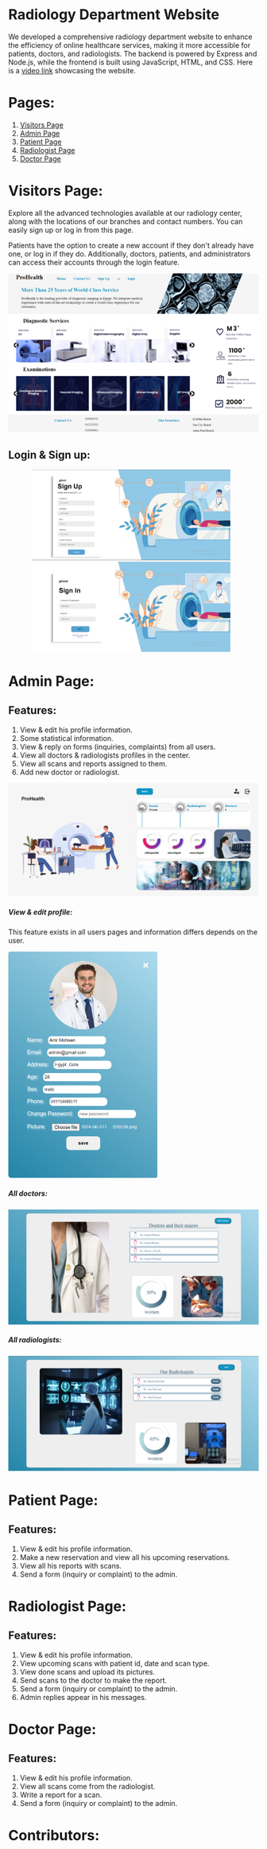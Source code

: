 # Radiology Department Website
<p>We developed a comprehensive radiology department website to enhance the efficiency of online healthcare services, making it more accessible for patients, doctors, and radiologists. The backend is powered by Express and Node.js, while the frontend is built using JavaScript, HTML, and CSS. Here is a <a href="www.google.com">video link</a> showcasing the website.</p>

# Pages:
<ol>
    <li><a href="#visitors-page">Visitors Page</a></li>
    <li><a href="#admin-page">Admin Page</a></li>
    <li><a href="#patient-page">Patient Page</a></li>
    <li><a href="#radiologist-page">Radiologist Page</a></li>
    <li><a href="#doctor-page">Doctor Page</a></li>
</ol>

<h1 id="visitors-page"> Visitors Page: </h1>
<p>Explore all the advanced technologies available at our radiology center, along with the locations of our branches and contact numbers. You can easily sign up or log in from this page.</p>
<p>Patients have the option to create a new account if they don't already have one, or log in if they do. Additionally, doctors, patients, and administrators can access their accounts through the login feature.</p>
<img src="public\images\visitors-readme.png" >

<h2>Login & Sign up: </h2>
<div class="inline-block-container">
    <img width="400px" src="public\images\signup-readme.png" alt="Image 1" class="inline-image">
    <img width="400px" src="public\images\login-readme.png" alt="Image 2" class="inline-image">
</div>

<style>
.inline-block-container {
    text-align: center; /* Optional: Center the images */
}
.inline-image {
    display: inline-block;
    margin-right: 10px; /* Optional: Add some space between the images */
    max-width: 100%;
    height: auto;
}
</style>


<h1 id="admin-page"> Admin Page: </h1>
<h2>Features:</h2>

1. View & edit his profile information.
2. Some statistical information.
3. View & reply on forms (inquiries, complaints) from all users.
4. View all doctors & radiologists profiles in the center.
5. View all scans and reports assigned to them.
6. Add new doctor or radiologist. 
<img src="public\images\admin-readme1.png" >
<h5>View & edit profile:</h5>
<p>This feature exists in all users pages and information differs depends on the user.</p>
<img width="300px" src="public\images\profile-readme.png"> 
<h5>All doctors:</h5>
<img src="public\images\readme-admin2.png" >
<h5>All radiologists:</h5>
<img src="public\images\admin-readme3.png" >

<h1 id="patient-page"> Patient Page: </h1>
<h2>Features:</h2>

1. View & edit his profile information.
2. Make a new reservation and view all his upcoming reservations.
3. View all his reports with scans.
4. Send a form (inquiry or complaint) to the admin.

<h1 id="radiologist-page"> Radiologist Page: </h1>
<h2>Features:</h2>

1. View & edit his profile information.
2. View upcoming scans with patient id, date and scan type.
3. View done scans and upload its pictures.
4. Send scans to the doctor to make the report.
5. Send a form (inquiry or complaint) to the admin.
6. Admin replies appear in his messages.

<h1 id="doctor-page"> Doctor Page: </h1>
<h2>Features:</h2>

1. View & edit his profile information.
2. View all scans come from the radiologist.
3. Write a report for a scan.
4. Send a form (inquiry or complaint) to the admin.

<h1>Contributors: </h1>
<p>

</p>
